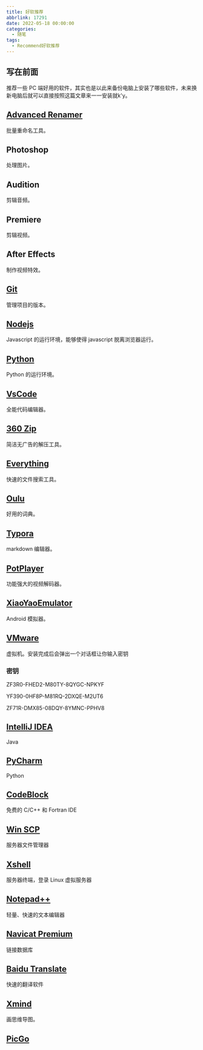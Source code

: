 ```yaml
---
title: 好软推荐
abbrlink: 17291
date: 2022-05-18 00:00:00
categories:
  - 随笔
tags:
  - Recommend好软推荐
---
```


## 写在前面

推荐一些 PC 端好用的软件，其实也是以此来备份电脑上安装了哪些软件，未来换新电脑后就可以直接按照这篇文章来一一安装就k'y。

## [Advanced Renamer](https://www.advancedrenamer.com/)

批量重命名工具。

## Photoshop

处理图片。

## Audition

剪辑音频。

## Premiere

剪辑视频。

## After Effects

制作视频特效。

## [Git](https://git-scm.com/)

管理项目的版本。

## [Nodejs](https://nodejs.org/zh-cn/)

Javascript 的运行环境，能够使得 javascript 脱离浏览器运行。

## [Python](https://www.python.org/downloads/)

Python 的运行环境。

## [VsCode](https://code.visualstudio.com/)

全能代码编辑器。

## [360 Zip](http://www.360totalsecurity.com/zh-cn/360zip/)

简洁无广告的解压工具。

## [Everything](https://www.voidtools.com/zh-cn/downloads/)

快速的文件搜索工具。

## [Oulu](https://www.eudic.net/v4/en/app/eudic)

好用的词典。

## [Typora](https://www.typora.io/)

markdown 编辑器。

## [PotPlayer](https://potplayer.en.softonic.com/download)

功能强大的视频解码器。

## [XiaoYaoEmulator](https://www.xyaz.cn/)

Android 模拟器。

## [VMware](https://www.vmware.com/cn/products/workstation-pro/workstation-pro-evaluation.html)

虚拟机。安装完成后会弹出一个对话框让你输入密钥

### 密钥

ZF3R0-FHED2-M80TY-8QYGC-NPKYF

YF390-0HF8P-M81RQ-2DXQE-M2UT6

ZF71R-DMX85-08DQY-8YMNC-PPHV8

## [IntelliJ IDEA](https://www.jetbrains.com/idea/)

Java

## [PyCharm](https://www.jetbrains.com/pycharm/)

Python

## [CodeBlock](https://www.codeblocks.org/downloads/)

免费的 C/C++ 和 Fortran IDE

## [Win SCP](https://winscp.en.softonic.com/)

服务器文件管理器

## [Xshell](https://xshell.en.softonic.com/)

服务器终端，登录 Linux 虚拟服务器

## [Notepad++](https://notepad-plus.en.softonic.com/)

轻量、快速的文本编辑器

## [Navicat Premium](https://www.navicat.com.cn/download/navicat-premium)

链接数据库

## [Baidu Translate](https://fanyi.baidu.com/appdownload/download.html?tab=desktop&fr=pcplugin)

快速的翻译软件

## [Xmind](https://www.xmind.cn/)

画思维导图。

## [PicGo](https://github.com/Molunerfinn/PicGo)

